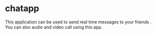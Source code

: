 # chatapp

This application can be used to send real time messages to your friends . You can also audio and video call using this app.

